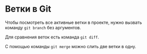 # Ветки в Git


Чтобы посмотреть все активные ветки в проекте, нужно вызвать команду `git branch` без аргументов.


Для сравнения веток есть команда `git diff`. 


С помощью команды `git merge` можно слить две ветки в одну. 